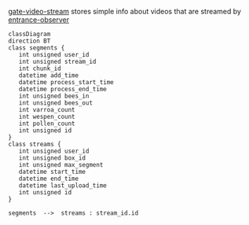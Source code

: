 [gate-video-stream](https://github.com/Gratheon/gate-video-stream) stores simple info about videos that are streamed by [entrance-observer](../../entrance-observer/entrance-observer.md)

```mermaid
classDiagram
direction BT
class segments {
   int unsigned user_id
   int unsigned stream_id
   int chunk_id
   datetime add_time
   datetime process_start_time
   datetime process_end_time
   int unsigned bees_in
   int unsigned bees_out
   int varroa_count
   int wespen_count
   int pollen_count
   int unsigned id
}
class streams {
   int unsigned user_id
   int unsigned box_id
   int unsigned max_segment
   datetime start_time
   datetime end_time
   datetime last_upload_time
   int unsigned id
}

segments  -->  streams : stream_id.id
```